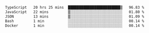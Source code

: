 <!--START_SECTION:waka-->

```txt
TypeScript   20 hrs 25 mins  ████████████████████████▒   96.83 %
JavaScript   22 mins         ▒░░░░░░░░░░░░░░░░░░░░░░░░   01.80 %
JSON         13 mins         ▒░░░░░░░░░░░░░░░░░░░░░░░░   01.09 %
Bash         1 min           ░░░░░░░░░░░░░░░░░░░░░░░░░   00.14 %
Docker       1 min           ░░░░░░░░░░░░░░░░░░░░░░░░░   00.14 %
```

<!--END_SECTION:waka-->